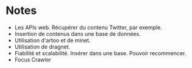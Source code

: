 # Notes

* Les APIs web. Récupérer du contenu Twitter, par exemple.
* Insertion de contenus dans une base de données.
* Utilisation d'artoo et de minet.
* Utilisation de dragnet.
* Fiabilité et scalabilité. Insérer dans une base. Pouvoir recommencer.
* Focus Crawler
